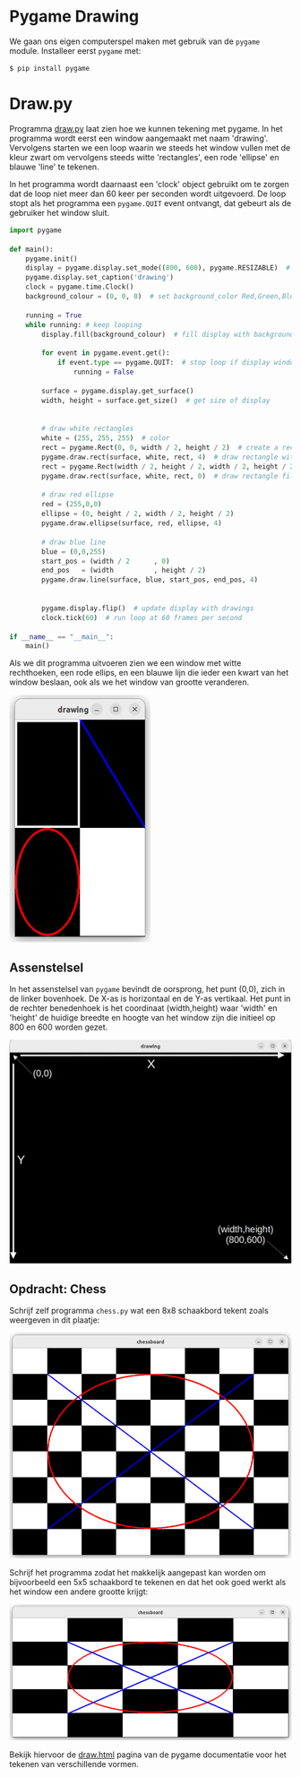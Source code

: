 # Pygame Drawing

We gaan ons eigen computerspel maken met gebruik van de `pygame`
module. Installeer eerst `pygame` met:

```console
$ pip install pygame
```
# Draw.py

Programma [draw.py](draw.py) laat zien hoe we kunnen tekening met
pygame. In het programma wordt eerst een window aangemaakt met naam
'drawing'. Vervolgens starten we een loop waarin we steeds het window
vullen met de kleur zwart om vervolgens steeds witte 'rectangles', een
rode 'ellipse' en blauwe 'line' te tekenen. 

In het programma wordt daarnaast een 'clock' object gebruikt om te
zorgen dat de loop niet meer dan 60 keer per seconden wordt
uitgevoerd. De loop stopt als het programma een `pygame.QUIT` event
ontvangt, dat gebeurt als de gebruiker het window sluit.

```python
import pygame

def main():
    pygame.init()
    display = pygame.display.set_mode((800, 600), pygame.RESIZABLE)  # create a display window
    pygame.display.set_caption('drawing')
    clock = pygame.time.Clock()
    background_colour = (0, 0, 0)  # set background_color Red,Green,Blue components (black)

    running = True
    while running: # keep looping 
        display.fill(background_colour)  # fill display with background_colour
        
        for event in pygame.event.get():
            if event.type == pygame.QUIT:  # stop loop if display window is closed
                running = False

        surface = pygame.display.get_surface()
        width, height = surface.get_size()  # get size of display

        
        # draw white rectangles
        white = (255, 255, 255)  # color
        rect = pygame.Rect(0, 0, width / 2, height / 2)  # create a rectangle
        pygame.draw.rect(surface, white, rect, 4)  # draw rectangle with line_width 4
        rect = pygame.Rect(width / 2, height / 2, width / 2, height / 2)  # create a rectangle
        pygame.draw.rect(surface, white, rect, 0)  # draw rectangle filled in

        # draw red ellipse
        red = (255,0,0)
        ellipse = (0, height / 2, width / 2, height / 2)
        pygame.draw.ellipse(surface, red, ellipse, 4)

        # draw blue line
        blue = (0,0,255)
        start_pos = (width / 2      , 0)
        end_pos   = (width          , height / 2)
        pygame.draw.line(surface, blue, start_pos, end_pos, 4)
        
        
        pygame.display.flip()  # update display with drawings
        clock.tick(60)  # run loop at 60 frames per second

if __name__ == "__main__":
    main()
```

Als we dit programma uitvoeren zien we een window met witte
rechthoeken, een rode ellips, en een blauwe lijn die ieder een kwart
van het window beslaan, ook als we het window van grootte veranderen.

![draw.png](draw.png)

## Assenstelsel

In het assenstelsel van `pygame` bevindt de oorsprong, het punt (0,0),
zich in de linker bovenhoek. De X-as is horizontaal en de Y-as
vertikaal. Het punt in de rechter benedenhoek is het coordinaat
(width,height) waar 'width' en 'height' de huidige breedte en hoogte
van het window zijn die initieel op 800 en 600 worden gezet.

![coordinate_system.png](coordinate_system.png)

## Opdracht: Chess

Schrijf zelf programma `chess.py` wat een 8x8 schaakbord tekent zoals
weergeven in dit plaatje:

![chess8.png](chess8.png)

Schrijf het programma zodat het makkelijk aangepast kan worden om
bijvoorbeeld een 5x5 schaakbord te tekenen en dat het ook goed werkt
als het window een andere grootte krijgt:

![chess5.png](chess5.png)

Bekijk hiervoor de [draw.html](https://www.pygame.org/docs/ref/draw.html)
pagina van de pygame documentatie voor het tekenen van verschillende
vormen.
